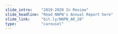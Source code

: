 ```yaml
---
slide_intro:    "2019-2020 In Review"
slide_headline: "Read NNPN's Annual Report here"
slide_link:     "bit.ly/NNPN_AR_20"
type:           "carousel"
---
```

